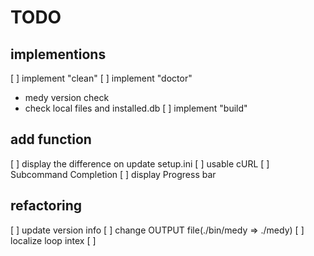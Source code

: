 # TODO

## implementions
[ ] implement "clean"
[ ] implement "doctor"
- medy version check
- check local files and installed.db
[ ] implement "build"

## add function
[ ] display the difference on update setup.ini
[ ] usable cURL
[ ] Subcommand Completion
[ ] display Progress bar

## refactoring
[ ] update version info
[ ] change OUTPUT file(./bin/medy => ./medy)
[ ] localize loop intex 
[ ] 
